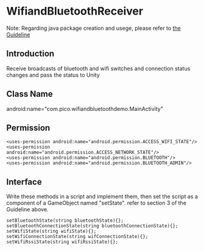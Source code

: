 # WifiandBluetoothReceiver

Note: Regarding java package creation and usege, please refer to [the Guideline](https://github.com/PicoSupport/PicoSupport/blob/master/How_to_use_JAR_file_in_Unity_project_on_Pico_device.docx)

## Introduction
Receive broadcasts of bluetooth and wifi switches and connection status changes and pass the status to Unity

## Class Name
android:name="com.pico.wifiandbluetoothdemo.MainActivity"

## Permission
```
<uses-permission android:name="android.permission.ACCESS_WIFI_STATE"/>
<uses-permission android:name="android.permission.ACCESS_NETWORK_STATE"/>
<uses-permission android:name="android.permission.BLUETOOTH"/>
<uses-permission android:name="android.permission.BLUETOOTH_ADMIN"/>
```

## Interface
Write these methods in a script and implement them, then set the script as a component of a GameObject named "setState".
refer to section 3 of the Guideline above.

```
setBluetoothState(string bluetoothState){};
setBluetoothConnectionState(string bluetoothConnectionState){};
setWifiState(string wifiState){}; 
setWifiConnectionState(string wifConnectionState){};
setWifiRssiState(string wifiRssiState){};
```
